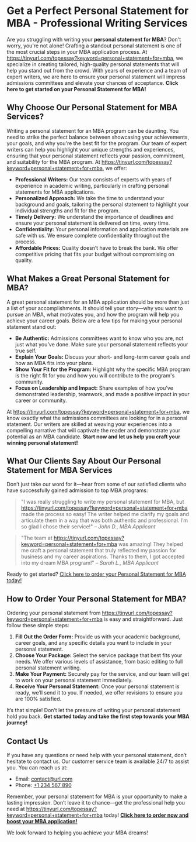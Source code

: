 # Get a Perfect Personal Statement for MBA - Professional Writing Services

Are you struggling with writing your **personal statement for MBA**? Don't worry, you're not alone! Crafting a standout personal statement is one of the most crucial steps in your MBA application process. At https://tinyurl.com/topessay?keyword=personal+statement+for+mba, we specialize in creating tailored, high-quality personal statements that will help you stand out from the crowd. With years of experience and a team of expert writers, we are here to ensure your personal statement will impress admissions committees and elevate your chances of acceptance. **Click here to get started on your Personal Statement for MBA!**

## Why Choose Our Personal Statement for MBA Services?

Writing a personal statement for an MBA program can be daunting. You need to strike the perfect balance between showcasing your achievements, your goals, and why you're the best fit for the program. Our team of expert writers can help you highlight your unique strengths and experiences, ensuring that your personal statement reflects your passion, commitment, and suitability for the MBA program. At https://tinyurl.com/topessay?keyword=personal+statement+for+mba, we offer:

- **Professional Writers:** Our team consists of experts with years of experience in academic writing, particularly in crafting personal statements for MBA applications.
- **Personalized Approach:** We take the time to understand your background and goals, tailoring the personal statement to highlight your individual strengths and fit for the program.
- **Timely Delivery:** We understand the importance of deadlines and ensure your personal statement is delivered on time, every time.
- **Confidentiality:** Your personal information and application materials are safe with us. We ensure complete confidentiality throughout the process.
- **Affordable Prices:** Quality doesn’t have to break the bank. We offer competitive pricing that fits your budget without compromising on quality.

## What Makes a Great Personal Statement for MBA?

A great personal statement for an MBA application should be more than just a list of your accomplishments. It should tell your story—why you want to pursue an MBA, what motivates you, and how the program will help you achieve your career goals. Below are a few tips for making your personal statement stand out:

- **Be Authentic:** Admissions committees want to know who you are, not just what you’ve done. Make sure your personal statement reflects your true self.
- **Explain Your Goals:** Discuss your short- and long-term career goals and how an MBA fits into your plans.
- **Show Your Fit for the Program:** Highlight why the specific MBA program is the right fit for you and how you will contribute to the program's community.
- **Focus on Leadership and Impact:** Share examples of how you’ve demonstrated leadership, teamwork, and made a positive impact in your career or community.

At https://tinyurl.com/topessay?keyword=personal+statement+for+mba, we know exactly what the admissions committees are looking for in a personal statement. Our writers are skilled at weaving your experiences into a compelling narrative that will captivate the reader and demonstrate your potential as an MBA candidate. **Start now and let us help you craft your winning personal statement!**

## What Our Clients Say About Our Personal Statement for MBA Services

Don’t just take our word for it—hear from some of our satisfied clients who have successfully gained admission to top MBA programs:

> "I was really struggling to write my personal statement for MBA, but https://tinyurl.com/topessay?keyword=personal+statement+for+mba made the process so easy! The writer helped me clarify my goals and articulate them in a way that was both authentic and professional. I’m so glad I chose their service!" – _John D., MBA Applicant_

> "The team at https://tinyurl.com/topessay?keyword=personal+statement+for+mba was amazing! They helped me craft a personal statement that truly reflected my passion for business and my career aspirations. Thanks to them, I got accepted into my dream MBA program!" – _Sarah L., MBA Applicant_

Ready to get started? [Click here to order your Personal Statement for MBA today!](https://tinyurl.com/topessay?keyword=personal+statement+for+mba)

## How to Order Your Personal Statement for MBA?

Ordering your personal statement from https://tinyurl.com/topessay?keyword=personal+statement+for+mba is easy and straightforward. Just follow these simple steps:

1. **Fill Out the Order Form:** Provide us with your academic background, career goals, and any specific details you want to include in your personal statement.
2. **Choose Your Package:** Select the service package that best fits your needs. We offer various levels of assistance, from basic editing to full personal statement writing.
3. **Make Your Payment:** Securely pay for the service, and our team will get to work on your personal statement immediately.
4. **Receive Your Personal Statement:** Once your personal statement is ready, we’ll send it to you. If needed, we offer revisions to ensure you are 100% satisfied.

It’s that simple! Don’t let the pressure of writing your personal statement hold you back. **Get started today and take the first step towards your MBA journey!**

## Contact Us

If you have any questions or need help with your personal statement, don’t hesitate to contact us. Our customer service team is available 24/7 to assist you. You can reach us at:

- Email: [contact@url.com](mailto:contact@url.com)
- Phone: [+1 234 567 890](tel:+1234567890)

Remember, your personal statement for MBA is your opportunity to make a lasting impression. Don’t leave it to chance—get the professional help you need at https://tinyurl.com/topessay?keyword=personal+statement+for+mba today! **[Click here to order now and boost your MBA application!](https://tinyurl.com/topessay?keyword=personal+statement+for+mba)**

We look forward to helping you achieve your MBA dreams!
